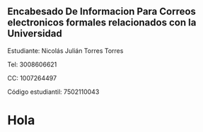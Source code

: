 ## Encabesado De  Informacion Para Correos electronicos formales relacionados con la Universidad

Estudiante: Nicolás Julián Torres Torres  

Tel: 3008606621

CC: 1007264497

Código estudiantil: 7502110043

# Hola
